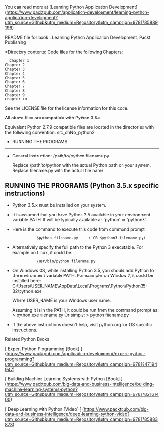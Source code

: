You can read more at  [Learning Python Application Development]
(https://www.packtpub.com/application-development/learning-python-application-development?utm_source=Github&utm_medium=Repository&utm_campaign=9781785889196)


README file for book : Learning Python Application Development, Packt Publishing

*Directory contents: Code files for the following Chapters: 
       
      Chapter 1
	Chapter 2
	Chapter 3
	Chapter 4
	Chapter 5
	Chapter 6
	Chapter 7
	Chapter 8
	Chapter 9
	Chapter 10
	
See the LICENSE file for the license information for this code.
    
All above files are compatible with Python 3.5.x

Equivalent Python 2.7.9 compatible files are located in the directories with the following convention:
        src_chNo_python2


* RUNNING THE PROGRAMS
----------------------
- General instruction: 
  /path/to/python  filename.py
  
  Replace /path/to/python with the actual Python path on your system.
  Replace filename.py with the actual file name

RUNNING THE PROGRAMS (Python 3.5.x specific instructions)
--------------------
- Python 3.5.x must be installed on your system.
- It is assumed that you have Python 3.5 available in your environment
  variable PATH. It will be typically available as 'python' or 'python3'.
- Here is the command to execute this code from command prompt

                 $python filename.py     ( OR $python3 filename.py)

- Alternatively specify the full path to the Python 3 executable.
  For example on Linux, it could be:

                 /usr/bin/python filename.py

- On Windows OS, while installing Python 3.5, you should add Python
 to the environment variable PATH. For example, on Window 7, it could be
 installed here:
    C:\Users\USER_NAME\AppData\Local\Programs\Python\Python35-32\python.exe

    Where USER_NAME is your Windows user name.

    Assuming it is in the PATH, it could be run from the command prompt as:
        > python.exe filename.py
    Or simply:
        > python filename.py

 - If the above instructions doesn't help, visit python.org for OS
  specific instructions.
  




Related Python Books

[ Expert Python Programming  [Book] ]
(https://www.packtpub.com/application-development/expert-python-programming?utm_source=Github&utm_medium=Repository&utm_campaign=9781847194947)

[ Building Machine Learning Systems with Python   [Book] ]
(https://www.packtpub.com/big-data-and-business-intelligence/building-machine-learning-systems-python?utm_source=Github&utm_medium=Repository&utm_campaign=9781782161400)

[ Deep Learning with Python   [Video] ]
(https://www.packtpub.com/big-data-and-business-intelligence/deep-learning-python-video?utm_source=Github&utm_medium=Repository&utm_campaign=9781785883873)
